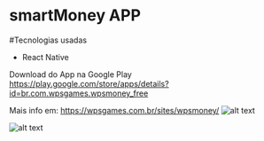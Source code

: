 # smartMoney APP
#Tecnologias usadas
* React Native

Download do App na Google Play
https://play.google.com/store/apps/details?id=br.com.wpsgames.wpsmoney_free


Mais info em: https://wpsgames.com.br/sites/wpsmoney/
![alt text](https://wpsgames.com.br/sites/wpsmoney/img/image-mockups.png)

![alt text](https://www.bulksocialfanshop.com/image/cache/catalog/NEW1/googleratings-250x250.jpg)
